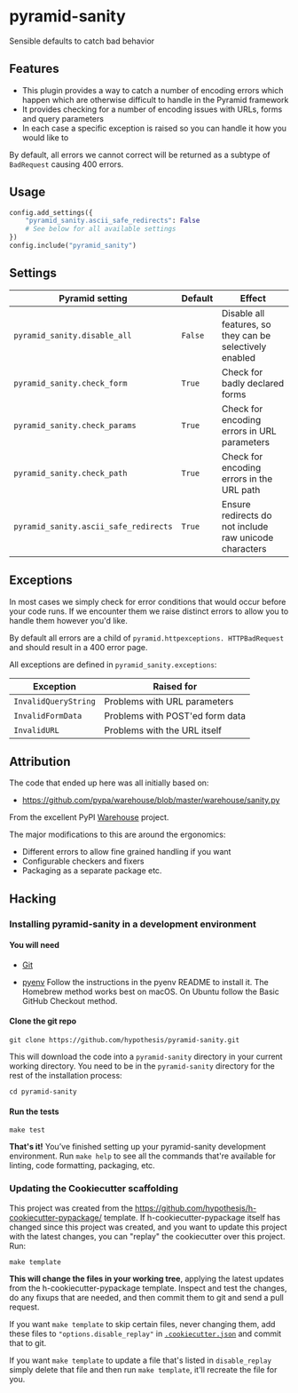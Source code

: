 # pyramid-sanity

Sensible defaults to catch bad behavior

Features
--------

* This plugin provides a way to catch a number of encoding errors which happen
 which are otherwise difficult to handle in the Pyramid framework
* It provides checking for a number of encoding issues with URLs, forms and 
query parameters
* In each case a specific exception is raised so you can handle it how you would
like to

By default, all errors we cannot correct will be returned as a subtype of 
`BadRequest` causing 400 errors.

Usage
-----

```python
config.add_settings({
    "pyramid_sanity.ascii_safe_redirects": False
    # See below for all available settings
})  
config.include("pyramid_sanity")
```

Settings
--------

| Pyramid setting | Default | Effect |
|-----------------|--------|---------|
| `pyramid_sanity.disable_all` | `False` | Disable all features, so they can be selectively enabled
| `pyramid_sanity.check_form` | `True` | Check for badly declared forms
| `pyramid_sanity.check_params` | `True` | Check for encoding errors in URL parameters
| `pyramid_sanity.check_path` | `True` | Check for encoding errors in the URL path
| `pyramid_sanity.ascii_safe_redirects` | `True` | Ensure redirects do not include raw unicode characters

Exceptions
----------

In most cases we simply check for error conditions that would occur before your
code runs. If we encounter them we raise distinct errors to allow you to handle
them however you'd like.

By default all errors are a child of `pyramid.httpexceptions. HTTPBadRequest`
and should result in a 400 error page.

All exceptions are defined in `pyramid_sanity.exceptions`:

| Exception            | Raised for                      |
|----------------------|---------------------------------|
| `InvalidQueryString` | Problems with URL parameters    |
| `InvalidFormData`    | Problems with POST'ed form data |
| `InvalidURL`         | Problems with the URL itself    |

Attribution
-----------

The code that ended up here was all initially based on: 

 * https://github.com/pypa/warehouse/blob/master/warehouse/sanity.py
 
From the excellent PyPI [Warehouse](https://github.com/pypa/warehouse/blob/master/README.rst) project. 
 
The major modifications to this are around the ergonomics:

 * Different errors to allow fine grained handling if you want
 * Configurable checkers and fixers
 * Packaging as a separate package etc.

Hacking
-------

### Installing pyramid-sanity in a development environment

#### You will need

* [Git](https://git-scm.com/)

* [pyenv](https://github.com/pyenv/pyenv)
  Follow the instructions in the pyenv README to install it.
  The Homebrew method works best on macOS.
  On Ubuntu follow the Basic GitHub Checkout method.

#### Clone the git repo

```terminal
git clone https://github.com/hypothesis/pyramid-sanity.git
```

This will download the code into a `pyramid-sanity` directory
in your current working directory. You need to be in the
`pyramid-sanity` directory for the rest of the installation
process:

```terminal
cd pyramid-sanity
```

#### Run the tests

```terminal
make test
```

**That's it!** You’ve finished setting up your pyramid-sanity
development environment. Run `make help` to see all the commands that're
available for linting, code formatting, packaging, etc.

### Updating the Cookiecutter scaffolding

This project was created from the
https://github.com/hypothesis/h-cookiecutter-pypackage/ template.
If h-cookiecutter-pypackage itself has changed since this project was created, and
you want to update this project with the latest changes, you can "replay" the
cookiecutter over this project. Run:

```terminal
make template
```

**This will change the files in your working tree**, applying the latest
updates from the h-cookiecutter-pypackage template. Inspect and test the
changes, do any fixups that are needed, and then commit them to git and send a
pull request.

If you want `make template` to skip certain files, never changing them, add
these files to `"options.disable_replay"` in
[`.cookiecutter.json`](.cookiecutter.json) and commit that to git.

If you want `make template` to update a file that's listed in `disable_replay`
simply delete that file and then run `make template`, it'll recreate the file
for you.
